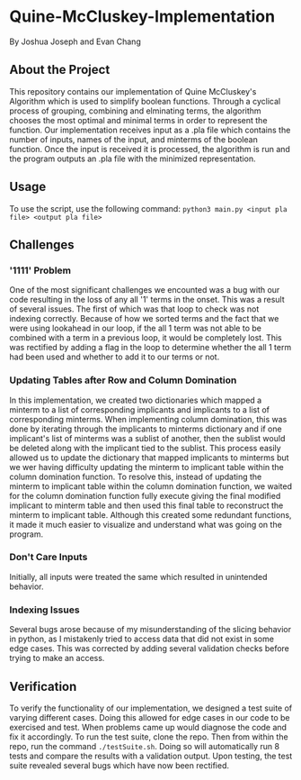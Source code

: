 # Quine-McCluskey-Implementation
By Joshua Joseph and Evan Chang

## About the Project
This repository contains our implementation of Quine McCluskey's Algorithm which is used to simplify boolean functions. Through a cyclical process of grouping, combining and elminating terms, the algorithm chooses the most optimal and minimal terms in order to represent the function. Our implementation receives input as a .pla file which contains the number of inputs, names of the input, and minterms of the boolean function. Once the input is received it is processed, the algorithm is run and the program outputs an .pla file with the minimized representation.
## Usage
To use the script, use the following command: `python3 main.py <input pla file> <output pla file>`
## Challenges
### '1111' Problem
One of the most significant challenges we encounted was a bug with our code resulting in the loss of any all '1' terms in the onset. This was a result of several issues. The first of which was that loop to check was not indexing correctly. Because of how we sorted terms and the fact that we were using lookahead in our loop, if the all 1 term was not able to be combined with a term in a previous loop, it would be completely lost. This was rectified by adding a flag in the loop to determine whether the all 1 term had been used and whether to add it to our terms or not.
### Updating Tables after Row and Column Domination
In this implementation, we created two dictionaries which mapped a minterm to a list of corresponding implicants and implicants to a list of corresponding minterms. When implementing column domination, this was done by iterating through the implicants to minterms dictionary and if one implicant's list of minterms was a sublist of another, then the sublist would be deleted along with the implicant tied to the sublist. This process easily allowed us to update the dictionary that mapped implicants to minterms but we wer having difficulty updating the minterm to implicant table within the column domination function. To resolve this, instead of updating the minterm to implicant table within the column domination function, we waited for the column domination function fully execute giving the final modified implicant to minterm table and then used this final table to reconstruct the minterm to implicant table. Although this created some redundant functions, it made it much easier to visualize and understand what was going on the program.
### Don't Care Inputs
Initially, all inputs were treated the same which resulted in unintended behavior. 
### Indexing Issues
Several bugs arose because of my misunderstanding of the slicing behavior in python, as I mistakenly tried to access data that did not exist in some edge cases. This was corrected by adding several validation checks before trying to make an access.
## Verification
To verify the functionality of our implementation, we designed a test suite of varying different cases. Doing this allowed for edge cases in our code to be exercised and test. When problems came up would diagnose the code and fix it accordingly. To run the test suite, clone the repo. Then from within the repo, run the command `./testSuite.sh`. Doing so will automatically run 8 tests and compare the results with a validation output. Upon testing, the test suite revealed several bugs which have now been rectified.